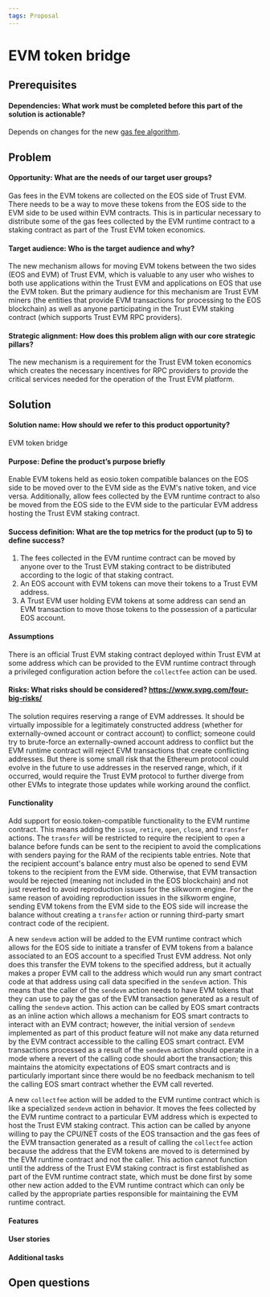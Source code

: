 ```yaml
---
tags: Proposal
---
```


# EVM token bridge

## Prerequisites

#### Dependencies: What work must be completed before this part of the solution is actionable?

Depends on changes for the new [gas fee algorithm](./gas_fee_algorithm.md).

## Problem

#### Opportunity: What are the needs of our target user groups?

Gas fees in the EVM tokens are collected on the EOS side of Trust EVM. There needs to be a way to move these tokens from the EOS side to the EVM side to be used within EVM contracts. This is in particular necessary to distribute some of the gas fees collected by the EVM runtime contract to a staking contract as part of the Trust EVM token economics.

#### Target audience: Who is the target audience and why? 

The new mechanism allows for moving EVM tokens between the two sides (EOS and EVM) of Trust EVM, which is valuable to any user who wishes to both use applications within the Trust EVM and applications on EOS that use the EVM token. But the primary audience for this mechanism are Trust EVM miners (the entities that provide EVM transactions for processing to the EOS blockchain) as well as anyone participating in the Trust EVM staking contract (which supports Trust EVM RPC providers).

#### Strategic alignment: How does this problem align with our core strategic pillars?

The new mechanism is a requirement for the Trust EVM token economics which creates the necessary incentives for RPC providers to provide the critical services needed for the operation of the Trust EVM platform.

## Solution

#### Solution name: How should we refer to this product opportunity?

EVM token bridge

#### Purpose: Define the product’s purpose briefly

Enable EVM tokens held as eosio.token compatible balances on the EOS side to be moved over to the EVM side as the EVM's native token, and vice versa. Additionally, allow fees collected by the EVM runtime contract to also be moved from the EOS side to the EVM side to the particular EVM address hosting the Trust EVM staking contract.

#### Success definition: What are the top metrics for the product (up to 5) to define success?

1. The fees collected in the EVM runtime contract can be moved by anyone over to the Trust EVM staking contract to be distributed according to the logic of that staking contract.
2. An EOS account with EVM tokens can move their tokens to a Trust EVM address.
2. A Trust EVM user holding EVM tokens at some address can send an EVM transaction to move those tokens to the possession of a particular EOS account.

#### Assumptions

There is an official Trust EVM staking contract deployed within Trust EVM at some address which can be provided to the EVM runtime contract through a privileged configuration action before the `collectfee` action can be used.

#### Risks: What risks should be considered? https://www.svpg.com/four-big-risks/

The solution requires reserving a range of EVM addresses. It should be virtually impossible for a legitimately constructed address (whether for externally-owned account or contract account) to conflict; someone could try to brute-force an externally-owned account address to conflict but the EVM runtime contract will reject EVM transactions that create conflicting addresses. But there is some small risk that the Ethereum protocol could evolve in the future to use addresses in the reserved range, which, if it occurred, would require the Trust EVM protocol to further diverge from other EVMs to integrate those updates while working around the conflict.

#### Functionality

Add support for eosio.token-compatible functionality to the EVM runtime contract. This means adding the `issue`, `retire`, `open`, `close`, and `transfer` actions. The `transfer` will be restricted to require the recipient to `open` a balance before funds can be sent to the recipient to avoid the complications with senders paying for the RAM of the recipients table entries. Note that the recipient account's balance entry must also be opened to send EVM tokens to the recipient from the EVM side. Otherwise, that EVM transaction would be rejected (meaning not included in the EOS blockchain) and not just reverted to avoid reproduction issues for the silkworm engine. For the same reason of avoiding reproduction issues in the silkworm engine, sending EVM tokens from the EVM side to the EOS side will increase the balance without creating a `transfer` action or running third-party smart contract code of the recipient.

A new `sendevm` action will be added to the EVM runtime contract which allows for the EOS side to initiate a transfer of EVM tokens from a balance associated to an EOS account to a specified Trust EVM address. Not only does this transfer the EVM tokens to the specified address, but it actually makes a proper EVM call to the address which would run any smart contract code at that address using call data specified in the `sendevm` action. This means that the caller of the `sendevm` action needs to have EVM tokens that they can use to pay the gas of the EVM transaction generated as a result of calling the `sendevm` action. This action can be called by EOS smart contracts as an inline action which allows a mechanism for EOS smart contracts to interact with an EVM contract; however, the initial version of `sendevm` implemented as part of this product feature will not make any data returned by the EVM contract accessible to the calling EOS smart contract. EVM transactions processed as a result of the `sendevm` action should operate in a mode where a revert of the calling code should abort the transaction; this maintains the atomicity expectations of EOS smart contracts and is particularly important since there would be no feedback mechanism to tell the calling EOS smart contract whether the EVM call reverted.

A new `collectfee` action will be added to the EVM runtime contract which is like a specialized `sendevm` action in behavior. It moves the fees collected by the EVM runtime contract to a particular EVM address which is expected to host the Trust EVM staking contract. This action can be called by anyone willing to pay the CPU/NET costs of the EOS transaction and the gas fees of the EVM transaction generated as a result of calling the `collectfee` action because the address that the EVM tokens are moved to is determined by the EVM runtime contract and not the caller. This action cannot function until the address of the Trust EVM staking contract is first established as part of the EVM runtime contract state, which must be done first by some other new action added to the EVM runtime contract which can only be called by the appropriate parties responsible for maintaining the EVM runtime contract.

#### Features

#### User stories
#### Additional tasks
<!-- - [ ] #issue number -->
## Open questions
